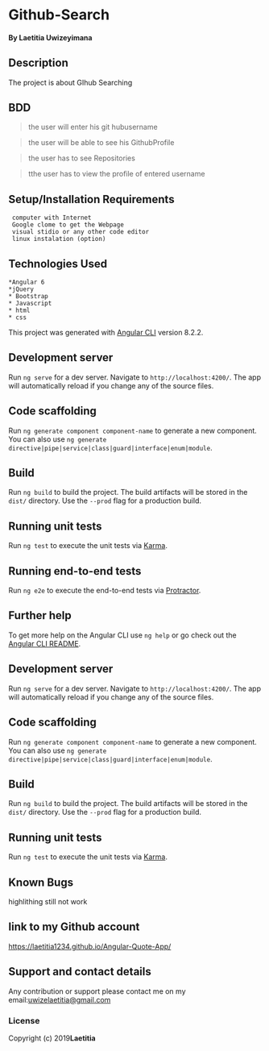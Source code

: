 # Github-Search
#### By **Laetitia Uwizeyimana**
##
## Description
 The project is about GIhub Searching 

## BDD
>the user will enter his git hubusername

>the user  will be able to see his GithubProfile

>the user has to see Repositories
  
>tthe user has to view the profile of entered username

## Setup/Installation Requirements
     computer with Internet
     Google clome to get the Webpage
     visual stidio or any other code editor
     linux instalation (option)
## Technologies Used
    *Angular 6
    *jQuery
    * Bootstrap
    * Javascript
    * html
    * css 

This project was generated with [Angular CLI](https://github.com/angular/angular-cli) version 8.2.2.

## Development server

Run `ng serve` for a dev server. Navigate to `http://localhost:4200/`. The app will automatically reload if you change any of the source files.

## Code scaffolding

Run `ng generate component component-name` to generate a new component. You can also use `ng generate directive|pipe|service|class|guard|interface|enum|module`.

## Build

Run `ng build` to build the project. The build artifacts will be stored in the `dist/` directory. Use the `--prod` flag for a production build.

## Running unit tests

Run `ng test` to execute the unit tests via [Karma](https://karma-runner.github.io).

## Running end-to-end tests

Run `ng e2e` to execute the end-to-end tests via [Protractor](http://www.protractortest.org/).

## Further help

To get more help on the Angular CLI use `ng help` or go check out the [Angular CLI README](https://github.com/angular/angular-cli/blob/master/README.md).






## Development server

Run `ng serve` for a dev server. Navigate to `http://localhost:4200/`. The app will automatically reload if you change any of the source files.

## Code scaffolding

Run `ng generate component component-name` to generate a new component. You can also use `ng generate directive|pipe|service|class|guard|interface|enum|module`.

## Build

Run `ng build` to build the project. The build artifacts will be stored in the `dist/` directory. Use the `--prod` flag for a production build.

## Running unit tests

Run `ng test` to execute the unit tests via [Karma](https://karma-runner.github.io).


## Known Bugs
 highlithing still not work


## link to my Github account

https://laetitia1234.github.io/Angular-Quote-App/
## Support and contact details
Any contribution or support please contact me on my email:uwizelaetitia@gmail.com
### License

Copyright (c) 2019**Laetitia**